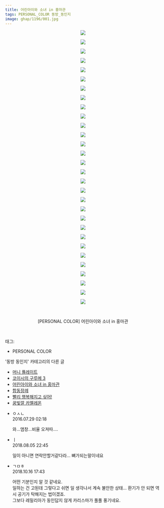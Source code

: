 ```yaml
---
title: 어린아이와 소녀 in 홍마관
tags: PERSONAL_COLOR 동방_동인지
image: ghap/1196/001.jpg
---
```

<div class="article">
<p style="text-align: center; clear: none; float: none;"><img src="{{ site.nasurl }}/ghap/1196/001.jpg"/></p>
<p style="text-align: center; clear: none; float: none;"><img src="{{ site.nasurl }}/ghap/1196/002.gif"/></p>
<p style="text-align: center; clear: none; float: none;"><img src="{{ site.nasurl }}/ghap/1196/003.jpg"/></p>
<p style="text-align: center; clear: none; float: none;"><img src="{{ site.nasurl }}/ghap/1196/004.jpg"/></p>
<p style="text-align: center; clear: none; float: none;"><img src="{{ site.nasurl }}/ghap/1196/005.jpg"/></p>
<p style="text-align: center; clear: none; float: none;"><img src="{{ site.nasurl }}/ghap/1196/006.jpg"/></p>
<p style="text-align: center; clear: none; float: none;"><img src="{{ site.nasurl }}/ghap/1196/007.jpg"/></p>
<p style="text-align: center; clear: none; float: none;"><img src="{{ site.nasurl }}/ghap/1196/008.jpg"/></p>
<p style="text-align: center; clear: none; float: none;"><img src="{{ site.nasurl }}/ghap/1196/009.jpg"/></p>
<p style="text-align: center; clear: none; float: none;"><img src="{{ site.nasurl }}/ghap/1196/010.jpg"/></p>
<p style="text-align: center; clear: none; float: none;"><img src="{{ site.nasurl }}/ghap/1196/011.jpg"/></p>
<p style="text-align: center; clear: none; float: none;"><img src="{{ site.nasurl }}/ghap/1196/012.jpg"/></p>
<p style="text-align: center; clear: none; float: none;"><img src="{{ site.nasurl }}/ghap/1196/013.jpg"/></p>
<p style="text-align: center; clear: none; float: none;"><img src="{{ site.nasurl }}/ghap/1196/014.jpg"/></p>
<p style="text-align: center; clear: none; float: none;"><img src="{{ site.nasurl }}/ghap/1196/015.jpg"/></p>
<p style="text-align: center; clear: none; float: none;"><img src="{{ site.nasurl }}/ghap/1196/016.jpg"/></p>
<p style="text-align: center; clear: none; float: none;"><img src="{{ site.nasurl }}/ghap/1196/017.jpg"/></p>
<p style="text-align: center; clear: none; float: none;"><img src="{{ site.nasurl }}/ghap/1196/018.jpg"/></p>
<p style="text-align: center; clear: none; float: none;"><img src="{{ site.nasurl }}/ghap/1196/019.jpg"/></p>
<p style="text-align: center; clear: none; float: none;"><img src="{{ site.nasurl }}/ghap/1196/020.jpg"/></p>
<p style="text-align: center; clear: none; float: none;"><img src="{{ site.nasurl }}/ghap/1196/021.jpg"/></p>
<p style="text-align: center; clear: none; float: none;"><img src="{{ site.nasurl }}/ghap/1196/022.jpg"/></p>
<p style="text-align: center; clear: none; float: none;"><img src="{{ site.nasurl }}/ghap/1196/023.jpg"/></p>
<p style="text-align: center; clear: none; float: none;"><img src="{{ site.nasurl }}/ghap/1196/024.jpg"/></p>
<p style="text-align: center; clear: none; float: none;"><img src="{{ site.nasurl }}/ghap/1196/025.jpg"/></p>
<p style="text-align: center; clear: none; float: none;"><img src="{{ site.nasurl }}/ghap/1196/026.jpg"/></p>
<p style="text-align: center; clear: none; float: none;"><img src="{{ site.nasurl }}/ghap/1196/027.jpg"/></p>
<p style="text-align: center; clear: none; float: none;"><img src="{{ site.nasurl }}/ghap/1196/028.jpg"/></p>
<p style="text-align: center; clear: none; float: none;"><img src="{{ site.nasurl }}/ghap/1196/029.jpg"/></p>
<p style="text-align: center; clear: none; float: none;"><img src="{{ site.nasurl }}/ghap/1196/030.jpg"/></p>
<p style="text-align: center; clear: none; float: none;"><br/></p>
<p style="text-align: center; clear: none; float: none;">[PERSONAL COLOR] 어린아이와 소녀 in 홍마관</p>
<p><br/></p>
</div><div class="tagTrail">
<p>태그: </p>
<ul>
<li>PERSONAL COLOR</li>
</ul>
</div><div class="another">
<p>'동방 동인지' 카테고리의 다른 글</p>
<ul>
<li><a href="/2016-07-29-ghap_1198">머니 퓰레이트</a></li>
<li><a href="/2016-07-29-ghap_1197">코이시의 구루메 3</a></li>
<li><a href="/2016-07-29-ghap_1196">어린아이와 소녀 in 홍마관</a></li>
<li><a href="/2016-07-29-ghap_1195">합동장례</a></li>
<li><a href="/2016-07-28-ghap_1194">빨리 행복해지고 싶어!</a></li>
<li><a href="/2016-07-28-ghap_1193">꿈빛깔 카멜레온</a></li>
</ul>
</div><div class="cb_module cb_fluid">
<div class="cb_wrt cb_profile">
<div class="comment">
<ul>
<li class="cb_thumb_off" id="comment14768212">
<div class="cb_comment_area">
<div class="cb_info_area">
<div class="cb_section">
<span class="cb_nick_name">ㅇㅅㄴ</span>
</div>
<div class="cb_section">
<span class="cb_date">2016.07.29 02:18 </span>
</div>
</div>
<div class="cb_dsc_comment">
<p class="cb_dsc">
											와...앰창...비율 오져따....
										</p>
</div>
</div></li>
<li class="cb_thumb_off" id="comment15301470">
<div class="cb_comment_area">
<div class="cb_info_area">
<div class="cb_section">
<span class="cb_nick_name">ㅣ</span>
</div>
<div class="cb_section">
<span class="cb_date">2018.08.05 22:45 </span>
</div>
</div>
<div class="cb_dsc_comment">
<p class="cb_dsc">
											일이 아니면 연락안할거같다라... 뼈가되는말이네요<br/>
</p>
</div>
</div></li>
<li class="cb_thumb_off" id="comment15356620">
<div class="cb_comment_area">
<div class="cb_info_area">
<div class="cb_section">
<span class="cb_nick_name">ㄱㅁㅎ</span>
</div>
<div class="cb_section">
<span class="cb_date">2018.10.16 17:43 </span>
</div>
</div>
<div class="cb_dsc_comment">
<p class="cb_dsc">
											어떤 기분인지 알 것 같네요.<br/>
일하는 건 고된데 그렇다고 쉬면 일 생각나서 계속 불안한 상태... 환기가 안 되면 역시 공기가 탁해지는 법이겠죠.<br/>
그보다 레밀리아가 동인답지 않게 카리스마가 풀풀 풍기네요.<br/>
</p>
</div>
</div></li>
</ul>
</div>
</div><!-- commentList close -->
</div>